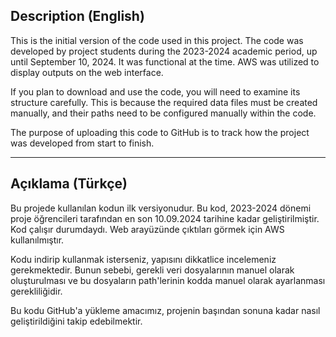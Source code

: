 ## Description (English)
This is the initial version of the code used in this project. The code was developed by project students during the 2023-2024 academic period, up until September 10, 2024. It was functional at the time. AWS was utilized to display outputs on the web interface.

If you plan to download and use the code, you will need to examine its structure carefully. This is because the required data files must be created manually, and their paths need to be configured manually within the code. 

The purpose of uploading this code to GitHub is to track how the project was developed from start to finish.

---

## Açıklama (Türkçe)
Bu projede kullanılan kodun ilk versiyonudur. Bu kod, 2023-2024 dönemi proje öğrencileri tarafından en son 10.09.2024 tarihine kadar geliştirilmiştir. Kod çalışır durumdaydı. Web arayüzünde çıktıları görmek için AWS kullanılmıştır.

Kodu indirip kullanmak isterseniz, yapısını dikkatlice incelemeniz gerekmektedir. Bunun sebebi, gerekli veri dosyalarının manuel olarak oluşturulması ve bu dosyaların path'lerinin kodda manuel olarak ayarlanması gerekliliğidir.

Bu kodu GitHub'a yükleme amacımız, projenin başından sonuna kadar nasıl geliştirildiğini takip edebilmektir.
